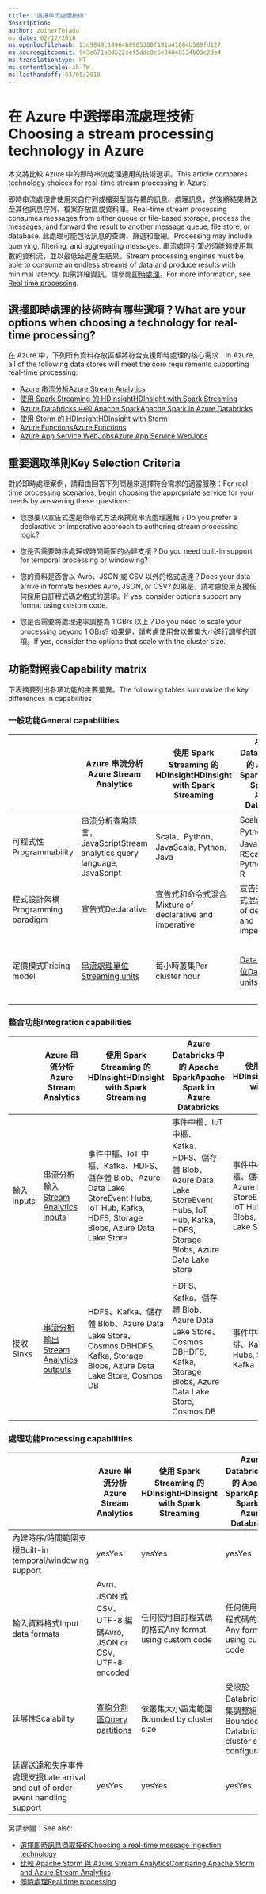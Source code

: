 ```yaml
---
title: "選擇串流處理技術"
description: 
author: zoinerTejada
ms:date: 02/12/2018
ms.openlocfilehash: 23d9849c14964b0905300f191a41084b589fd127
ms.sourcegitcommit: 943e671a8d522cef5ddc8c6e04848134b03c2de4
ms.translationtype: HT
ms.contentlocale: zh-TW
ms.lasthandoff: 03/05/2018
---
```

# <a name="choosing-a-stream-processing-technology-in-azure"></a><span data-ttu-id="c78ad-102">在 Azure 中選擇串流處理技術</span><span class="sxs-lookup"><span data-stu-id="c78ad-102">Choosing a stream processing technology in Azure</span></span>

<span data-ttu-id="c78ad-103">本文將比較 Azure 中的即時串流處理適用的技術選項。</span><span class="sxs-lookup"><span data-stu-id="c78ad-103">This article compares technology choices for real-time stream processing in Azure.</span></span>

<span data-ttu-id="c78ad-104">即時串流處理會使用來自佇列或檔案型儲存體的訊息、處理訊息，然後將結果轉送至其他訊息佇列、檔案存放區或資料庫。</span><span class="sxs-lookup"><span data-stu-id="c78ad-104">Real-time stream processing consumes messages from either queue or file-based storage, process the messages, and forward the result to another message queue, file store, or database.</span></span> <span data-ttu-id="c78ad-105">此處理可能包括訊息的查詢、篩選和彙總。</span><span class="sxs-lookup"><span data-stu-id="c78ad-105">Processing may include querying, filtering, and aggregating messages.</span></span> <span data-ttu-id="c78ad-106">串流處理引擎必須能夠使用無數的資料流，並以最低延遲產生結果。</span><span class="sxs-lookup"><span data-stu-id="c78ad-106">Stream processing engines must be able to consume an endless streams of data and produce results with minimal latency.</span></span> <span data-ttu-id="c78ad-107">如需詳細資訊，請參閱[即時處理](../scenarios/real-time-processing.md)。</span><span class="sxs-lookup"><span data-stu-id="c78ad-107">For more information, see [Real time processing](../scenarios/real-time-processing.md).</span></span>

## <a name="what-are-your-options-when-choosing-a-technology-for-real-time-processing"></a><span data-ttu-id="c78ad-108">選擇即時處理的技術時有哪些選項？</span><span class="sxs-lookup"><span data-stu-id="c78ad-108">What are your options when choosing a technology for real-time processing?</span></span>
<span data-ttu-id="c78ad-109">在 Azure 中，下列所有資料存放區都將符合支援即時處理的核心需求：</span><span class="sxs-lookup"><span data-stu-id="c78ad-109">In Azure, all of the following data stores will meet the core requirements supporting real-time processing:</span></span>
- [<span data-ttu-id="c78ad-110">Azure 串流分析</span><span class="sxs-lookup"><span data-stu-id="c78ad-110">Azure Stream Analytics</span></span>](/azure/stream-analytics/)
- [<span data-ttu-id="c78ad-111">使用 Spark Streaming 的 HDInsight</span><span class="sxs-lookup"><span data-stu-id="c78ad-111">HDInsight with Spark Streaming</span></span>](/azure/hdinsight/spark/apache-spark-streaming-overview)
- [<span data-ttu-id="c78ad-112">Azure Databricks 中的 Apache Spark</span><span class="sxs-lookup"><span data-stu-id="c78ad-112">Apache Spark in Azure Databricks</span></span>](/azure/azure-databricks/)
- [<span data-ttu-id="c78ad-113">使用 Storm 的 HDInsight</span><span class="sxs-lookup"><span data-stu-id="c78ad-113">HDInsight with Storm</span></span>](/azure/hdinsight/storm/apache-storm-overview)
- [<span data-ttu-id="c78ad-114">Azure Functions</span><span class="sxs-lookup"><span data-stu-id="c78ad-114">Azure Functions</span></span>](/azure/azure-functions/functions-overview)
- [<span data-ttu-id="c78ad-115">Azure App Service WebJobs</span><span class="sxs-lookup"><span data-stu-id="c78ad-115">Azure App Service WebJobs</span></span>](/azure/app-service/web-sites-create-web-jobs)

## <a name="key-selection-criteria"></a><span data-ttu-id="c78ad-116">重要選取準則</span><span class="sxs-lookup"><span data-stu-id="c78ad-116">Key Selection Criteria</span></span>

<span data-ttu-id="c78ad-117">對於即時處理案例，請藉由回答下列問題來選擇符合需求的適當服務：</span><span class="sxs-lookup"><span data-stu-id="c78ad-117">For real-time processing scenarios, begin choosing the appropriate service for your needs by answering these questions:</span></span>

- <span data-ttu-id="c78ad-118">您想要以宣告式還是命令式方法來撰寫串流處理邏輯？</span><span class="sxs-lookup"><span data-stu-id="c78ad-118">Do you prefer a declarative or imperative approach to authoring stream processing logic?</span></span>

- <span data-ttu-id="c78ad-119">您是否需要時序處理或時間範圍的內建支援？</span><span class="sxs-lookup"><span data-stu-id="c78ad-119">Do you need built-in support for temporal processing or windowing?</span></span>

- <span data-ttu-id="c78ad-120">您的資料是否會以 Avro、JSON 或 CSV 以外的格式送達？</span><span class="sxs-lookup"><span data-stu-id="c78ad-120">Does your data arrive in formats besides Avro, JSON, or CSV?</span></span> <span data-ttu-id="c78ad-121">如果是，請考慮使用支援任何採用自訂程式碼之格式的選項。</span><span class="sxs-lookup"><span data-stu-id="c78ad-121">If yes, consider options support any format using custom code.</span></span>

- <span data-ttu-id="c78ad-122">您是否需要將處理速率調整為 1 GB/s 以上？</span><span class="sxs-lookup"><span data-stu-id="c78ad-122">Do you need to scale your processing beyond 1 GB/s?</span></span> <span data-ttu-id="c78ad-123">如果是，請考慮使用會以叢集大小進行調整的選項。</span><span class="sxs-lookup"><span data-stu-id="c78ad-123">If yes, consider the options that scale with the cluster size.</span></span> 

## <a name="capability-matrix"></a><span data-ttu-id="c78ad-124">功能對照表</span><span class="sxs-lookup"><span data-stu-id="c78ad-124">Capability matrix</span></span>

<span data-ttu-id="c78ad-125">下表摘要列出各項功能的主要差異。</span><span class="sxs-lookup"><span data-stu-id="c78ad-125">The following tables summarize the key differences in capabilities.</span></span> 

### <a name="general-capabilities"></a><span data-ttu-id="c78ad-126">一般功能</span><span class="sxs-lookup"><span data-stu-id="c78ad-126">General capabilities</span></span>
| | <span data-ttu-id="c78ad-127">Azure 串流分析</span><span class="sxs-lookup"><span data-stu-id="c78ad-127">Azure Stream Analytics</span></span> | <span data-ttu-id="c78ad-128">使用 Spark Streaming 的 HDInsight</span><span class="sxs-lookup"><span data-stu-id="c78ad-128">HDInsight with Spark Streaming</span></span> | <span data-ttu-id="c78ad-129">Azure Databricks 中的 Apache Spark</span><span class="sxs-lookup"><span data-stu-id="c78ad-129">Apache Spark in Azure Databricks</span></span> | <span data-ttu-id="c78ad-130">使用 Storm 的 HDInsight</span><span class="sxs-lookup"><span data-stu-id="c78ad-130">HDInsight with Storm</span></span> | <span data-ttu-id="c78ad-131">Azure Functions</span><span class="sxs-lookup"><span data-stu-id="c78ad-131">Azure Functions</span></span> | <span data-ttu-id="c78ad-132">Azure App Service WebJobs</span><span class="sxs-lookup"><span data-stu-id="c78ad-132">Azure App Service WebJobs</span></span> |
| --- | --- | --- | --- | --- | --- | --- | 
| <span data-ttu-id="c78ad-133">可程式性</span><span class="sxs-lookup"><span data-stu-id="c78ad-133">Programmability</span></span> | <span data-ttu-id="c78ad-134">串流分析查詢語言，JavaScript</span><span class="sxs-lookup"><span data-stu-id="c78ad-134">Stream analytics query language, JavaScript</span></span> | <span data-ttu-id="c78ad-135">Scala、Python、Java</span><span class="sxs-lookup"><span data-stu-id="c78ad-135">Scala, Python, Java</span></span> | <span data-ttu-id="c78ad-136">Scala、Python、Java、R</span><span class="sxs-lookup"><span data-stu-id="c78ad-136">Scala, Python, Java, R</span></span> | <span data-ttu-id="c78ad-137">Java、C#</span><span class="sxs-lookup"><span data-stu-id="c78ad-137">Java, C#</span></span> | <span data-ttu-id="c78ad-138">C#、F#、Node.js</span><span class="sxs-lookup"><span data-stu-id="c78ad-138">C#, F#, Node.js</span></span> | <span data-ttu-id="c78ad-139">C#、Node.js、PHP、Java、Python</span><span class="sxs-lookup"><span data-stu-id="c78ad-139">C#, Node.js, PHP, Java, Python</span></span> |
| <span data-ttu-id="c78ad-140">程式設計架構</span><span class="sxs-lookup"><span data-stu-id="c78ad-140">Programming paradigm</span></span> | <span data-ttu-id="c78ad-141">宣告式</span><span class="sxs-lookup"><span data-stu-id="c78ad-141">Declarative</span></span> | <span data-ttu-id="c78ad-142">宣告式和命令式混合</span><span class="sxs-lookup"><span data-stu-id="c78ad-142">Mixture of declarative and imperative</span></span> | <span data-ttu-id="c78ad-143">宣告式和命令式混合</span><span class="sxs-lookup"><span data-stu-id="c78ad-143">Mixture of declarative and imperative</span></span> | <span data-ttu-id="c78ad-144">命令式</span><span class="sxs-lookup"><span data-stu-id="c78ad-144">Imperative</span></span> | <span data-ttu-id="c78ad-145">命令式</span><span class="sxs-lookup"><span data-stu-id="c78ad-145">Imperative</span></span> | <span data-ttu-id="c78ad-146">命令式</span><span class="sxs-lookup"><span data-stu-id="c78ad-146">Imperative</span></span> |    
| <span data-ttu-id="c78ad-147">定價模式</span><span class="sxs-lookup"><span data-stu-id="c78ad-147">Pricing model</span></span> | [<span data-ttu-id="c78ad-148">串流處理單位</span><span class="sxs-lookup"><span data-stu-id="c78ad-148">Streaming units</span></span>](https://azure.microsoft.com/pricing/details/stream-analytics/) | <span data-ttu-id="c78ad-149">每小時叢集</span><span class="sxs-lookup"><span data-stu-id="c78ad-149">Per cluster hour</span></span> | [<span data-ttu-id="c78ad-150">Databricks 單位</span><span class="sxs-lookup"><span data-stu-id="c78ad-150">Databricks units</span></span>](https://azure.microsoft.com/pricing/details/databricks/) | <span data-ttu-id="c78ad-151">每小時叢集</span><span class="sxs-lookup"><span data-stu-id="c78ad-151">Per cluster hour</span></span> | <span data-ttu-id="c78ad-152">依函式執行和資源耗用量</span><span class="sxs-lookup"><span data-stu-id="c78ad-152">Per function execution and resource consumption</span></span> | <span data-ttu-id="c78ad-153">依 App Service 方案時數</span><span class="sxs-lookup"><span data-stu-id="c78ad-153">Per app service plan hour</span></span> |  

### <a name="integration-capabilities"></a><span data-ttu-id="c78ad-154">整合功能</span><span class="sxs-lookup"><span data-stu-id="c78ad-154">Integration capabilities</span></span>
| | <span data-ttu-id="c78ad-155">Azure 串流分析</span><span class="sxs-lookup"><span data-stu-id="c78ad-155">Azure Stream Analytics</span></span> | <span data-ttu-id="c78ad-156">使用 Spark Streaming 的 HDInsight</span><span class="sxs-lookup"><span data-stu-id="c78ad-156">HDInsight with Spark Streaming</span></span> | <span data-ttu-id="c78ad-157">Azure Databricks 中的 Apache Spark</span><span class="sxs-lookup"><span data-stu-id="c78ad-157">Apache Spark in Azure Databricks</span></span> | <span data-ttu-id="c78ad-158">使用 Storm 的 HDInsight</span><span class="sxs-lookup"><span data-stu-id="c78ad-158">HDInsight with Storm</span></span> | <span data-ttu-id="c78ad-159">Azure Functions</span><span class="sxs-lookup"><span data-stu-id="c78ad-159">Azure Functions</span></span> | <span data-ttu-id="c78ad-160">Azure App Service WebJobs</span><span class="sxs-lookup"><span data-stu-id="c78ad-160">Azure App Service WebJobs</span></span> |
| --- | --- | --- | --- | --- | --- | --- | 
| <span data-ttu-id="c78ad-161">輸入</span><span class="sxs-lookup"><span data-stu-id="c78ad-161">Inputs</span></span> | [<span data-ttu-id="c78ad-162">串流分析輸入</span><span class="sxs-lookup"><span data-stu-id="c78ad-162">Stream Analytics inputs</span></span>](/azure/stream-analytics/stream-analytics-define-inputs)  | <span data-ttu-id="c78ad-163">事件中樞、IoT 中樞、Kafka、HDFS、儲存體 Blob、Azure Data Lake Store</span><span class="sxs-lookup"><span data-stu-id="c78ad-163">Event Hubs, IoT Hub, Kafka, HDFS, Storage Blobs, Azure Data Lake Store</span></span>  | <span data-ttu-id="c78ad-164">事件中樞、IoT 中樞、Kafka、HDFS、儲存體 Blob、Azure Data Lake Store</span><span class="sxs-lookup"><span data-stu-id="c78ad-164">Event Hubs, IoT Hub, Kafka, HDFS, Storage Blobs, Azure Data Lake Store</span></span>  | <span data-ttu-id="c78ad-165">事件中樞、IoT 中樞、儲存體 Blob、Azure Data Lake Store</span><span class="sxs-lookup"><span data-stu-id="c78ad-165">Event Hubs, IoT Hub, Storage Blobs, Azure Data Lake Store</span></span>  | [<span data-ttu-id="c78ad-166">支援的繫結</span><span class="sxs-lookup"><span data-stu-id="c78ad-166">Supported bindings</span></span>](/azure/azure-functions/functions-triggers-bindings#supported-bindings) | <span data-ttu-id="c78ad-167">服務匯流排、儲存體佇列、儲存體 Blob、事件中樞、Webhook、Cosmos DB、檔案</span><span class="sxs-lookup"><span data-stu-id="c78ad-167">Service Bus, Storage Queues, Storage Blobs, Event Hubs, WebHooks, Cosmos DB, Files</span></span> |
| <span data-ttu-id="c78ad-168">接收</span><span class="sxs-lookup"><span data-stu-id="c78ad-168">Sinks</span></span> |  [<span data-ttu-id="c78ad-169">串流分析輸出</span><span class="sxs-lookup"><span data-stu-id="c78ad-169">Stream Analytics outputs</span></span>](/azure/stream-analytics/stream-analytics-define-outputs) | <span data-ttu-id="c78ad-170">HDFS、Kafka、儲存體 Blob、Azure Data Lake Store、Cosmos DB</span><span class="sxs-lookup"><span data-stu-id="c78ad-170">HDFS, Kafka, Storage Blobs, Azure Data Lake Store, Cosmos DB</span></span> | <span data-ttu-id="c78ad-171">HDFS、Kafka、儲存體 Blob、Azure Data Lake Store、Cosmos DB</span><span class="sxs-lookup"><span data-stu-id="c78ad-171">HDFS, Kafka, Storage Blobs, Azure Data Lake Store, Cosmos DB</span></span> | <span data-ttu-id="c78ad-172">事件中樞、服務匯流排、Kafka</span><span class="sxs-lookup"><span data-stu-id="c78ad-172">Event Hubs, Service Bus, Kafka</span></span> | [<span data-ttu-id="c78ad-173">支援的繫結</span><span class="sxs-lookup"><span data-stu-id="c78ad-173">Supported bindings</span></span>](/azure/azure-functions/functions-triggers-bindings#supported-bindings) | <span data-ttu-id="c78ad-174">服務匯流排、儲存體佇列、儲存體 Blob、事件中樞、Webhook、Cosmos DB、檔案</span><span class="sxs-lookup"><span data-stu-id="c78ad-174">Service Bus, Storage Queues, Storage Blobs, Event Hubs, WebHooks, Cosmos DB, Files</span></span> | 

### <a name="processing-capabilities"></a><span data-ttu-id="c78ad-175">處理功能</span><span class="sxs-lookup"><span data-stu-id="c78ad-175">Processing capabilities</span></span>
| | <span data-ttu-id="c78ad-176">Azure 串流分析</span><span class="sxs-lookup"><span data-stu-id="c78ad-176">Azure Stream Analytics</span></span> | <span data-ttu-id="c78ad-177">使用 Spark Streaming 的 HDInsight</span><span class="sxs-lookup"><span data-stu-id="c78ad-177">HDInsight with Spark Streaming</span></span> | <span data-ttu-id="c78ad-178">Azure Databricks 中的 Apache Spark</span><span class="sxs-lookup"><span data-stu-id="c78ad-178">Apache Spark in Azure Databricks</span></span> | <span data-ttu-id="c78ad-179">使用 Storm 的 HDInsight</span><span class="sxs-lookup"><span data-stu-id="c78ad-179">HDInsight with Storm</span></span> | <span data-ttu-id="c78ad-180">Azure Functions</span><span class="sxs-lookup"><span data-stu-id="c78ad-180">Azure Functions</span></span> | <span data-ttu-id="c78ad-181">Azure App Service WebJobs</span><span class="sxs-lookup"><span data-stu-id="c78ad-181">Azure App Service WebJobs</span></span> |
| --- | --- | --- | --- | --- | --- | --- | 
| <span data-ttu-id="c78ad-182">內建時序/時間範圍支援</span><span class="sxs-lookup"><span data-stu-id="c78ad-182">Built-in temporal/windowing support</span></span> | <span data-ttu-id="c78ad-183">yes</span><span class="sxs-lookup"><span data-stu-id="c78ad-183">Yes</span></span> | <span data-ttu-id="c78ad-184">yes</span><span class="sxs-lookup"><span data-stu-id="c78ad-184">Yes</span></span> | <span data-ttu-id="c78ad-185">yes</span><span class="sxs-lookup"><span data-stu-id="c78ad-185">Yes</span></span> | <span data-ttu-id="c78ad-186">yes</span><span class="sxs-lookup"><span data-stu-id="c78ad-186">Yes</span></span> | <span data-ttu-id="c78ad-187">否</span><span class="sxs-lookup"><span data-stu-id="c78ad-187">No</span></span> | <span data-ttu-id="c78ad-188">否</span><span class="sxs-lookup"><span data-stu-id="c78ad-188">No</span></span> |
| <span data-ttu-id="c78ad-189">輸入資料格式</span><span class="sxs-lookup"><span data-stu-id="c78ad-189">Input data formats</span></span> | <span data-ttu-id="c78ad-190">Avro、JSON 或 CSV、UTF-8 編碼</span><span class="sxs-lookup"><span data-stu-id="c78ad-190">Avro, JSON or CSV, UTF-8 encoded</span></span> | <span data-ttu-id="c78ad-191">任何使用自訂程式碼的格式</span><span class="sxs-lookup"><span data-stu-id="c78ad-191">Any format using custom code</span></span> | <span data-ttu-id="c78ad-192">任何使用自訂程式碼的格式</span><span class="sxs-lookup"><span data-stu-id="c78ad-192">Any format using custom code</span></span> | <span data-ttu-id="c78ad-193">任何使用自訂程式碼的格式</span><span class="sxs-lookup"><span data-stu-id="c78ad-193">Any format using custom code</span></span> | <span data-ttu-id="c78ad-194">任何使用自訂程式碼的格式</span><span class="sxs-lookup"><span data-stu-id="c78ad-194">Any format using custom code</span></span> | <span data-ttu-id="c78ad-195">任何使用自訂程式碼的格式</span><span class="sxs-lookup"><span data-stu-id="c78ad-195">Any format using custom code</span></span> |
| <span data-ttu-id="c78ad-196">延展性</span><span class="sxs-lookup"><span data-stu-id="c78ad-196">Scalability</span></span> | [<span data-ttu-id="c78ad-197">查詢分割區</span><span class="sxs-lookup"><span data-stu-id="c78ad-197">Query partitions</span></span>](/azure/stream-analytics/stream-analytics-parallelization) | <span data-ttu-id="c78ad-198">依叢集大小設定範圍</span><span class="sxs-lookup"><span data-stu-id="c78ad-198">Bounded by cluster size</span></span> | <span data-ttu-id="c78ad-199">受限於 Databricks 叢集調整組態</span><span class="sxs-lookup"><span data-stu-id="c78ad-199">Bounded by Databricks cluster scale configuration</span></span> | <span data-ttu-id="c78ad-200">依叢集大小設定範圍</span><span class="sxs-lookup"><span data-stu-id="c78ad-200">Bounded by cluster size</span></span> | <span data-ttu-id="c78ad-201">最多可平行處理 200 個函式應用程式執行個體</span><span class="sxs-lookup"><span data-stu-id="c78ad-201">Up to 200 function app instances processing in parallel</span></span> | <span data-ttu-id="c78ad-202">依 App Service 方案容量設定範圍</span><span class="sxs-lookup"><span data-stu-id="c78ad-202">Bounded by app service plan capacity</span></span> | 
| <span data-ttu-id="c78ad-203">延遲送達和失序事件處理支援</span><span class="sxs-lookup"><span data-stu-id="c78ad-203">Late arrival and out of order event handling support</span></span> | <span data-ttu-id="c78ad-204">yes</span><span class="sxs-lookup"><span data-stu-id="c78ad-204">Yes</span></span> | <span data-ttu-id="c78ad-205">yes</span><span class="sxs-lookup"><span data-stu-id="c78ad-205">Yes</span></span> | <span data-ttu-id="c78ad-206">yes</span><span class="sxs-lookup"><span data-stu-id="c78ad-206">Yes</span></span> | <span data-ttu-id="c78ad-207">yes</span><span class="sxs-lookup"><span data-stu-id="c78ad-207">Yes</span></span> | <span data-ttu-id="c78ad-208">否</span><span class="sxs-lookup"><span data-stu-id="c78ad-208">No</span></span> | <span data-ttu-id="c78ad-209">否</span><span class="sxs-lookup"><span data-stu-id="c78ad-209">No</span></span> |

<span data-ttu-id="c78ad-210">另請參閱：</span><span class="sxs-lookup"><span data-stu-id="c78ad-210">See also:</span></span>

- [<span data-ttu-id="c78ad-211">選擇即時訊息擷取技術</span><span class="sxs-lookup"><span data-stu-id="c78ad-211">Choosing a real-time message ingestion technology</span></span>](./real-time-ingestion.md)
- [<span data-ttu-id="c78ad-212">比較 Apache Storm 與 Azure Stream Analytics</span><span class="sxs-lookup"><span data-stu-id="c78ad-212">Comparing Apache Storm and Azure Stream Analytics</span></span>](/azure/stream-analytics/stream-analytics-comparison-storm)
- [<span data-ttu-id="c78ad-213">即時處理</span><span class="sxs-lookup"><span data-stu-id="c78ad-213">Real time processing</span></span>](../scenarios/real-time-processing.md)
